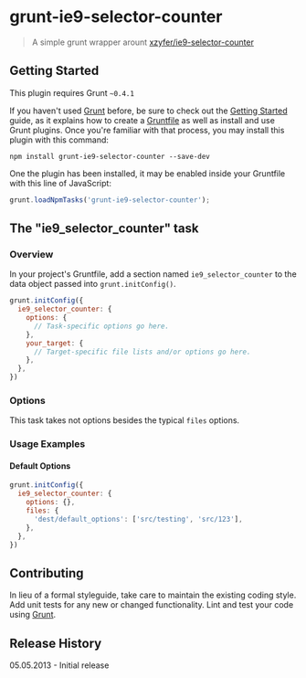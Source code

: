 # grunt-ie9-selector-counter

> A simple grunt wrapper arount [xzyfer/ie9-selector-counter](http://github.com/xzyfer/ie9-selector-counter)

## Getting Started
This plugin requires Grunt `~0.4.1`

If you haven't used [Grunt](http://gruntjs.com/) before, be sure to check out the [Getting Started](http://gruntjs.com/getting-started) guide, as it explains how to create a [Gruntfile](http://gruntjs.com/sample-gruntfile) as well as install and use Grunt plugins. Once you're familiar with that process, you may install this plugin with this command:

```shell
npm install grunt-ie9-selector-counter --save-dev
```

One the plugin has been installed, it may be enabled inside your Gruntfile with this line of JavaScript:

```js
grunt.loadNpmTasks('grunt-ie9-selector-counter');
```

## The "ie9_selector_counter" task

### Overview
In your project's Gruntfile, add a section named `ie9_selector_counter` to the data object passed into `grunt.initConfig()`.

```js
grunt.initConfig({
  ie9_selector_counter: {
    options: {
      // Task-specific options go here.
    },
    your_target: {
      // Target-specific file lists and/or options go here.
    },
  },
})
```

### Options

This task takes not options besides the typical `files` options.

### Usage Examples

#### Default Options


```js
grunt.initConfig({
  ie9_selector_counter: {
    options: {},
    files: {
      'dest/default_options': ['src/testing', 'src/123'],
    },
  },
})
```

## Contributing
In lieu of a formal styleguide, take care to maintain the existing coding style. Add unit tests for any new or changed functionality. Lint and test your code using [Grunt](http://gruntjs.com/).

## Release History
05.05.2013 - Initial release
